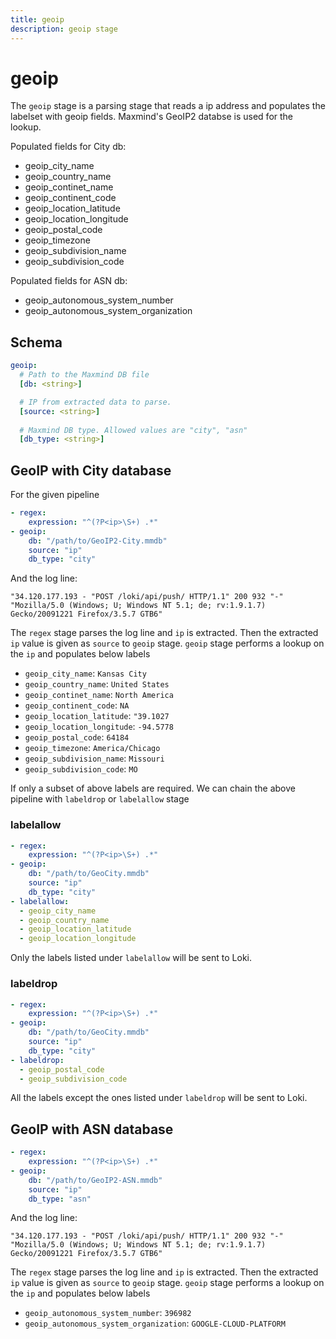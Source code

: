 ```yaml
---
title: geoip
description: geoip stage
---
```

# geoip

The `geoip` stage is a parsing stage that reads a ip address and 
populates the labelset with geoip fields. Maxmind's GeoIP2 databse is used for the lookup.

Populated fields for City db:

- geoip_city_name
- geoip_country_name
- geoip_continet_name
- geoip_continent_code
- geoip_location_latitude
- geoip_location_longitude
- geoip_postal_code
- geoip_timezone
- geoip_subdivision_name
- geoip_subdivision_code

Populated fields for ASN db:

- geoip_autonomous_system_number
- geoip_autonomous_system_organization

## Schema

```yaml
geoip:
  # Path to the Maxmind DB file
  [db: <string>]

  # IP from extracted data to parse.
  [source: <string>]
  
  # Maxmind DB type. Allowed values are "city", "asn"
  [db_type: <string>]
```

## GeoIP with City database

For the given pipeline

```yaml
- regex:
    expression: "^(?P<ip>\S+) .*"
- geoip:
    db: "/path/to/GeoIP2-City.mmdb"
    source: "ip"
    db_type: "city"
```

And the log line:

```
"34.120.177.193 - "POST /loki/api/push/ HTTP/1.1" 200 932 "-" "Mozilla/5.0 (Windows; U; Windows NT 5.1; de; rv:1.9.1.7) Gecko/20091221 Firefox/3.5.7 GTB6"
```

The `regex` stage parses the log line and `ip` is extracted. Then the extracted `ip` value is given as `source` to `geoip` stage. `geoip` stage performs a lookup on the `ip` and populates below labels

- `geoip_city_name`: `Kansas City`
- `geoip_country_name`: `United States`
- `geoip_continet_name`: `North America`
- `geoip_continent_code`: `NA`
- `geoip_location_latitude`: `"39.1027`
- `geoip_location_longitude`: `-94.5778`
- `geoip_postal_code`: `64184`
- `geoip_timezone`: `America/Chicago`
- `geoip_subdivision_name`: `Missouri`
- `geoip_subdivision_code`: `MO`

If only a subset of above labels are required. We can chain the above pipeline with `labeldrop` or `labelallow` stage

### labelallow
```yaml
- regex:
    expression: "^(?P<ip>\S+) .*"
- geoip:
    db: "/path/to/GeoCity.mmdb"
    source: "ip"
    db_type: "city"
- labelallow:
  - geoip_city_name
  - geoip_country_name
  - geoip_location_latitude
  - geoip_location_longitude
```

Only the labels listed under `labelallow` will be sent to Loki.

### labeldrop

```yaml
- regex:
    expression: "^(?P<ip>\S+) .*"
- geoip:
    db: "/path/to/GeoCity.mmdb"
    source: "ip"
    db_type: "city"
- labeldrop:
  - geoip_postal_code
  - geoip_subdivision_code
```

All the labels except the ones listed under `labeldrop` will be sent to Loki.

## GeoIP with ASN database

```yaml
- regex:
    expression: "^(?P<ip>\S+) .*"
- geoip:
    db: "/path/to/GeoIP2-ASN.mmdb"
    source: "ip"
    db_type: "asn"
```

And the log line:

```
"34.120.177.193 - "POST /loki/api/push/ HTTP/1.1" 200 932 "-" "Mozilla/5.0 (Windows; U; Windows NT 5.1; de; rv:1.9.1.7) Gecko/20091221 Firefox/3.5.7 GTB6"
```

The `regex` stage parses the log line and `ip` is extracted. Then the extracted `ip` value is given as `source` to `geoip` stage. `geoip` stage performs a lookup on the `ip` and populates below labels

- `geoip_autonomous_system_number`: `396982`
- `geoip_autonomous_system_organization`: `GOOGLE-CLOUD-PLATFORM`
